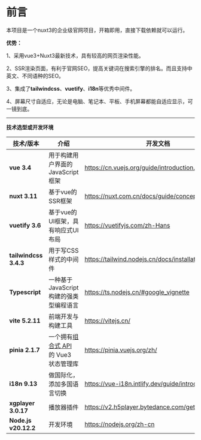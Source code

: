 # 前言

 本项目是一个nuxt3的企业级官网项目，开箱即用，直接下载依赖就可以运行。

**优势：**

1、采用vue3+Nuxt3最新技术，具有较高的网页渲染性能。

2、SSR渲染页面，有利于官网SEO，提高关键词在搜索引擎的排名。而且支持中英文、不同语种的SEO。

3、集成了**tailwindcss**、**vuetify**、**i18n**等优秀中间件。

4、屏幕尺寸自适应，无论是电脑、笔记本、平板、手机屏幕都能自适应显示，可一镜到底。

---

**技术选型或开发环境**

| 技术/版本             | 介绍                                                         | 开发文档                                             |
| --------------------- | ------------------------------------------------------------ | ---------------------------------------------------- |
| **vue 3.4**           | 用于构建用户界面的 JavaScript 框架                           | https://cn.vuejs.org/guide/introduction.html         |
| **nuxt 3.11**         | 基于vue的SSR框架                                             | https://nuxt.com.cn/docs/guide/concepts/rendering    |
| **vuetify 3.6**       | 基于vue的UI框架，具有响应式UI布局                            | https://vuetifyjs.com/zh-Hans                        |
| **tailwindcss 3.4.3** | 用于写CSS样式的中间件                                        | https://tailwind.nodejs.cn/docs/installation         |
| **Typescript**        | 一种基于 JavaScript 构建的强类型编程语言                     | https://ts.nodejs.cn/#google_vignette                |
| **vite 5.2.11**       | 前端开发与构建工具                                           | https://vitejs.cn/                                   |
| **pinia 2.1.7**       | 一个拥有[组合式 API](https://github.com/vuejs/composition-api) 的 Vue3 状态管理库 | https://pinia.vuejs.org/zh/                          |
| **i18n 9.13**         | 做国际化，添加多国语言切换                                   | https://vue-i18n.intlify.dev/guide/introduction.html |
| **xgplayer 3.0.17**   | 播放器插件                                                   | https://v2.h5player.bytedance.com/gettingStarted/    |
| **Node.js v20.12.2**  | 开发环境                                                     | https://nodejs.org/zh-cn                             |
